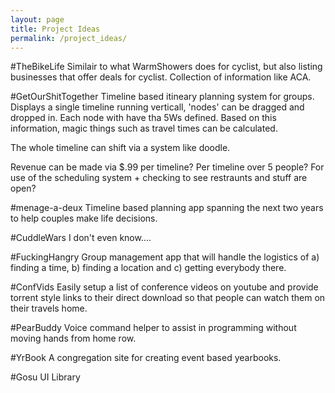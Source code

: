 ```yaml
---
layout: page
title: Project Ideas
permalink: /project_ideas/
---
```


#TheBikeLife
Similair to what WarmShowers does for cyclist, but also listing businesses that offer deals for cyclist. Collection of information like ACA.

#GetOurShitTogether
Timeline based itineary planning system for groups. 
Displays a single timeline running verticall, 'nodes' can be dragged and dropped in. Each node with have tha 5Ws defined. Based on this information, magic things such as travel times can be calculated.

The whole timeline can shift via a system like doodle. 

Revenue can be made via $.99 per timeline? Per timeline over 5 people? For use of the scheduling system + checking to see restraunts and stuff are open?

#menage-a-deux
Timeline based planning app spanning the next two years to help couples make life decisions.

#CuddleWars
I don't even know....

#FuckingHangry
Group management app that will handle the logistics of a) finding a time, b) finding a location and c) getting everybody there. 

#ConfVids
Easily setup a list of conference videos on youtube and provide torrent style links to their direct download so that people can watch them on their travels home. 

#PearBuddy
Voice command helper to assist in programming without moving hands from home row. 

#YrBook
A congregation site for creating event based yearbooks. 

#Gosu UI Library

